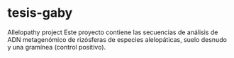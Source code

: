 # tesis-gaby
Allelopathy project
Este proyecto contiene las secuencias de análisis de ADN metagenómico de rizósferas de especies alelopáticas, suelo desnudo y una gramínea (control positivo).
